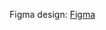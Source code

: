 Figma design:
[Figma](https://www.figma.com/design/ypRptFzMIB6Pfgd4ILK0Te/TiketQ?node-id=2-2&t=ke6BbSANAI9qr00r-0)
